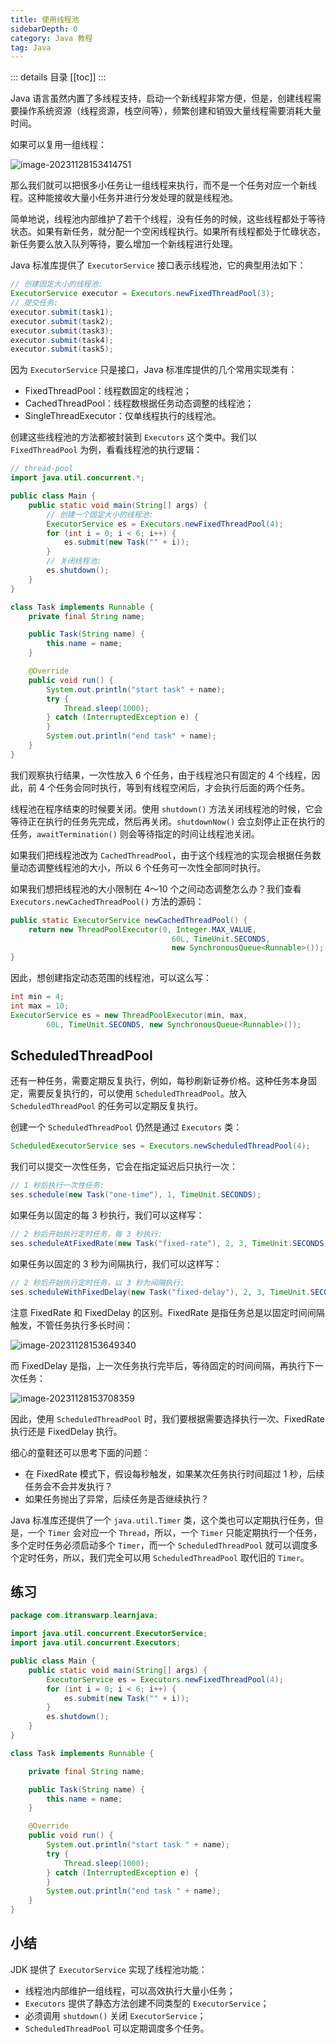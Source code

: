 ```yaml
---
title: 使用线程池
sidebarDepth: 0
category: Java 教程
tag: Java
---
```


::: details 目录
[[toc]]
:::

Java 语言虽然内置了多线程支持，启动一个新线程非常方便，但是，创建线程需要操作系统资源（线程资源，栈空间等），频繁创建和销毁大量线程需要消耗大量时间。

如果可以复用一组线程：

![image-20231128153414751](assets/image-20231128153414751.png)

那么我们就可以把很多小任务让一组线程来执行，而不是一个任务对应一个新线程。这种能接收大量小任务并进行分发处理的就是线程池。

简单地说，线程池内部维护了若干个线程，没有任务的时候，这些线程都处于等待状态。如果有新任务，就分配一个空闲线程执行。如果所有线程都处于忙碌状态，新任务要么放入队列等待，要么增加一个新线程进行处理。

Java 标准库提供了 `ExecutorService` 接口表示线程池，它的典型用法如下：

```java
// 创建固定大小的线程池:
ExecutorService executor = Executors.newFixedThreadPool(3);
// 提交任务:
executor.submit(task1);
executor.submit(task2);
executor.submit(task3);
executor.submit(task4);
executor.submit(task5);
```

因为 `ExecutorService` 只是接口，Java 标准库提供的几个常用实现类有：

- FixedThreadPool：线程数固定的线程池；
- CachedThreadPool：线程数根据任务动态调整的线程池；
- SingleThreadExecutor：仅单线程执行的线程池。

创建这些线程池的方法都被封装到 `Executors` 这个类中。我们以 `FixedThreadPool` 为例，看看线程池的执行逻辑：

```java
// thread-pool
import java.util.concurrent.*;

public class Main {
    public static void main(String[] args) {
        // 创建一个固定大小的线程池:
        ExecutorService es = Executors.newFixedThreadPool(4);
        for (int i = 0; i < 6; i++) {
            es.submit(new Task("" + i));
        }
        // 关闭线程池:
        es.shutdown();
    }
}

class Task implements Runnable {
    private final String name;

    public Task(String name) {
        this.name = name;
    }

    @Override
    public void run() {
        System.out.println("start task" + name);
        try {
            Thread.sleep(1000);
        } catch (InterruptedException e) {
        }
        System.out.println("end task" + name);
    }
}
```


我们观察执行结果，一次性放入 6 个任务，由于线程池只有固定的 4 个线程，因此，前 4 个任务会同时执行，等到有线程空闲后，才会执行后面的两个任务。

线程池在程序结束的时候要关闭。使用 `shutdown()` 方法关闭线程池的时候，它会等待正在执行的任务先完成，然后再关闭。`shutdownNow()` 会立刻停止正在执行的任务，`awaitTermination()` 则会等待指定的时间让线程池关闭。

如果我们把线程池改为 `CachedThreadPool`，由于这个线程池的实现会根据任务数量动态调整线程池的大小，所以 6 个任务可一次性全部同时执行。

如果我们想把线程池的大小限制在 4～10 个之间动态调整怎么办？我们查看 `Executors.newCachedThreadPool()` 方法的源码：

```java
public static ExecutorService newCachedThreadPool() {
    return new ThreadPoolExecutor(0, Integer.MAX_VALUE,
                                    60L, TimeUnit.SECONDS,
                                    new SynchronousQueue<Runnable>());
}
```

因此，想创建指定动态范围的线程池，可以这么写：

```java
int min = 4;
int max = 10;
ExecutorService es = new ThreadPoolExecutor(min, max,
        60L, TimeUnit.SECONDS, new SynchronousQueue<Runnable>());
```

## ScheduledThreadPool

还有一种任务，需要定期反复执行，例如，每秒刷新证券价格。这种任务本身固定，需要反复执行的，可以使用 `ScheduledThreadPool`。放入 `ScheduledThreadPool` 的任务可以定期反复执行。

创建一个 `ScheduledThreadPool` 仍然是通过 `Executors` 类：

```java
ScheduledExecutorService ses = Executors.newScheduledThreadPool(4);
```

我们可以提交一次性任务，它会在指定延迟后只执行一次：

```java
// 1 秒后执行一次性任务:
ses.schedule(new Task("one-time"), 1, TimeUnit.SECONDS);
```

如果任务以固定的每 3 秒执行，我们可以这样写：

```java
// 2 秒后开始执行定时任务，每 3 秒执行:
ses.scheduleAtFixedRate(new Task("fixed-rate"), 2, 3, TimeUnit.SECONDS);
```

如果任务以固定的 3 秒为间隔执行，我们可以这样写：

```java
// 2 秒后开始执行定时任务，以 3 秒为间隔执行:
ses.scheduleWithFixedDelay(new Task("fixed-delay"), 2, 3, TimeUnit.SECONDS);
```

注意 FixedRate 和 FixedDelay 的区别。FixedRate 是指任务总是以固定时间间隔触发，不管任务执行多长时间：

![image-20231128153649340](assets/image-20231128153649340.png)

而 FixedDelay 是指，上一次任务执行完毕后，等待固定的时间间隔，再执行下一次任务：

![image-20231128153708359](assets/image-20231128153708359.png)

因此，使用 `ScheduledThreadPool` 时，我们要根据需要选择执行一次、FixedRate 执行还是 FixedDelay 执行。

细心的童鞋还可以思考下面的问题：

- 在 FixedRate 模式下，假设每秒触发，如果某次任务执行时间超过 1 秒，后续任务会不会并发执行？
- 如果任务抛出了异常，后续任务是否继续执行？

Java 标准库还提供了一个 `java.util.Timer` 类，这个类也可以定期执行任务，但是，一个 `Timer` 会对应一个 `Thread`，所以，一个 `Timer` 只能定期执行一个任务，多个定时任务必须启动多个 `Timer`，而一个 `ScheduledThreadPool` 就可以调度多个定时任务，所以，我们完全可以用 `ScheduledThreadPool` 取代旧的 `Timer`。

## 练习

```java
package com.itranswarp.learnjava;

import java.util.concurrent.ExecutorService;
import java.util.concurrent.Executors;

public class Main {
	public static void main(String[] args) {
		ExecutorService es = Executors.newFixedThreadPool(4);
		for (int i = 0; i < 6; i++) {
			es.submit(new Task("" + i));
		}
		es.shutdown();
	}
}

class Task implements Runnable {

	private final String name;

	public Task(String name) {
		this.name = name;
	}

	@Override
	public void run() {
		System.out.println("start task " + name);
		try {
			Thread.sleep(1000);
		} catch (InterruptedException e) {
		}
		System.out.println("end task " + name);
	}
}
```

## 小结

JDK 提供了 `ExecutorService` 实现了线程池功能：

- 线程池内部维护一组线程，可以高效执行大量小任务；
- `Executors` 提供了静态方法创建不同类型的 `ExecutorService`；
- 必须调用 `shutdown()` 关闭 `ExecutorService`；
- `ScheduledThreadPool` 可以定期调度多个任务。